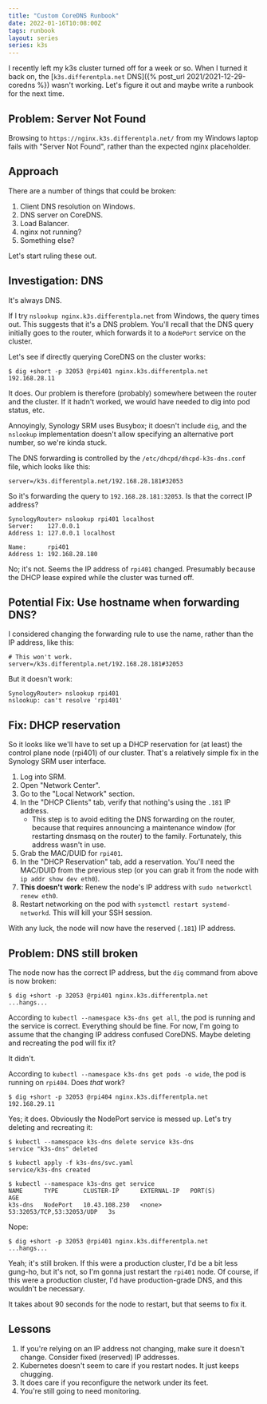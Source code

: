 ```yaml
---
title: "Custom CoreDNS Runbook"
date: 2022-01-16T10:08:00Z
tags: runbook
layout: series
series: k3s
---
```


I recently left my k3s cluster turned off for a week or so. When I turned it back on, the [`k3s.differentpla.net` DNS]({% post_url 2021/2021-12-29-coredns %}) wasn't working. Let's figure it out and maybe write a runbook for the next time.

## Problem: Server Not Found

Browsing to `https://nginx.k3s.differentpla.net/` from my Windows laptop fails with "Server Not Found", rather than the expected nginx placeholder.

## Approach

There are a number of things that could be broken:

1. Client DNS resolution on Windows.
2. DNS server on CoreDNS.
3. Load Balancer.
4. nginx not running?
5. Something else?

Let's start ruling these out.

## Investigation: DNS

It's always DNS.

If I try `nslookup nginx.k3s.differentpla.net` from Windows, the query times out. This suggests that it's a DNS problem.
You'll recall that the DNS query initially goes to the router, which forwards it to a `NodePort` service on the cluster.

Let's see if directly querying CoreDNS on the cluster works:

```
$ dig +short -p 32053 @rpi401 nginx.k3s.differentpla.net
192.168.28.11
```

It does. Our problem is therefore (probably) somewhere between the router and the cluster. If it hadn't worked, we would
have needed to dig into pod status, etc.

Annoyingly, Synology SRM uses Busybox; it doesn't include `dig`, and the `nslookup` implementation doesn't allow
specifying an alternative port number, so we're kinda stuck.

The DNS forwarding is controlled by the `/etc/dhcpd/dhcpd-k3s-dns.conf` file, which looks like this:

```
server=/k3s.differentpla.net/192.168.28.181#32053
```

So it's forwarding the query to `192.168.28.181:32053`. Is that the correct IP address?

```
SynologyRouter> nslookup rpi401 localhost
Server:    127.0.0.1
Address 1: 127.0.0.1 localhost

Name:      rpi401
Address 1: 192.168.28.180
```

No; it's not. Seems the IP address of `rpi401` changed. Presumably because the DHCP lease expired while the cluster was turned off.

## Potential Fix: Use hostname when forwarding DNS?

I considered changing the forwarding rule to use the name, rather than the IP address, like this:

```
# This won't work.
server=/k3s.differentpla.net/192.168.28.181#32053
```

But it doesn't work:

```
SynologyRouter> nslookup rpi401
nslookup: can't resolve 'rpi401'
```

## Fix: DHCP reservation

So it looks like we'll have to set up a DHCP reservation for (at least) the control plane node (rpi401) of our cluster. That's a relatively simple fix in the Synology SRM user interface.

1. Log into SRM.
2. Open "Network Center".
3. Go to the "Local Network" section.
4. In the "DHCP Clients" tab, verify that nothing's using the `.181` IP address.
   - This step is to avoid editing the DNS forwarding on the router, because that requires announcing a maintenance window (for restarting dnsmasq on the router) to the family. Fortunately, this address wasn't in use.
5. Grab the MAC/DUID for `rpi401`.
6. In the "DHCP Reservation" tab, add a reservation. You'll need the MAC/DUID from the previous step (or you can grab it from the node with `ip addr show dev eth0`).
7. **This doesn't work**: Renew the node's IP address with `sudo networkctl renew eth0`.
8. Restart networking on the pod with `systemctl restart systemd-networkd`. This will kill your SSH session.

With any luck, the node will now have the reserved (`.181`) IP address.

## Problem: DNS still broken

The node now has the correct IP address, but the `dig` command from above is now broken:

```
$ dig +short -p 32053 @rpi401 nginx.k3s.differentpla.net
...hangs...
```

According to `kubectl --namespace k3s-dns get all`, the pod is running and the service is correct. Everything should be
fine. For now, I'm going to assume that the changing IP address confused CoreDNS. Maybe deleting and recreating the pod
will fix it?

It didn't.

According to `kubectl --namespace k3s-dns get pods -o wide`, the pod is running on `rpi404`. Does _that_ work?

```
$ dig +short -p 32053 @rpi404 nginx.k3s.differentpla.net
192.168.29.11
```

Yes; it does. Obviously the NodePort service is messed up. Let's try deleting and recreating it:

```
$ kubectl --namespace k3s-dns delete service k3s-dns
service "k3s-dns" deleted

$ kubectl apply -f k3s-dns/svc.yaml
service/k3s-dns created

$ kubectl --namespace k3s-dns get service
NAME      TYPE       CLUSTER-IP      EXTERNAL-IP   PORT(S)                     AGE
k3s-dns   NodePort   10.43.108.230   <none>        53:32053/TCP,53:32053/UDP   3s
```

Nope:

```
$ dig +short -p 32053 @rpi401 nginx.k3s.differentpla.net
...hangs...
```

Yeah; it's still broken. If this were a production cluster, I'd be a bit less gung-ho, but it's not, so I'm gonna just
restart the `rpi401` node. Of course, if this were a production cluster, I'd have production-grade DNS, and this wouldn't be necessary.

It takes about 90 seconds for the node to restart, but that seems to fix it.

## Lessons

1. If you're relying on an IP address not changing, make sure it doesn't change. Consider fixed (reserved) IP addresses.
2. Kubernetes doesn't seem to care if you restart nodes. It just keeps chugging.
3. It does care if you reconfigure the network under its feet.
4. You're still going to need monitoring.
